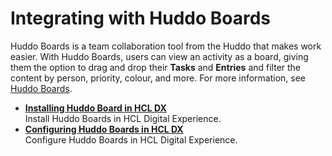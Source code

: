 # Integrating with Huddo Boards

Huddo Boards is a team collaboration tool from the Huddo that makes work easier. With Huddo Boards, users can view an activity as a board, giving them the option to drag and drop their **Tasks** and **Entries** and filter the content by person, priority, colour, and more. For more information, see [Huddo Boards](https://www.huddo.com/boards).

-   **[Installing Huddo Board in HCL DX](Install_huddo_boards.md)**  
Install Huddo Boards in HCL Digital Experience.
-   **[Configuring Huddo Boards in HCL DX](Configuration_huddo_boards.md)**  
Configure Huddo Boards in HCL Digital Experience.
